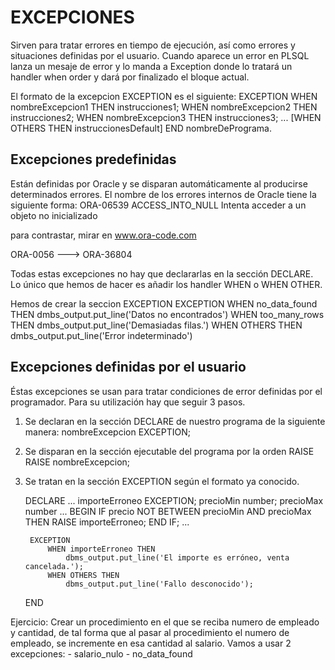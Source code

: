 EXCEPCIONES
===========
Sirven para tratar errores en tiempo de ejecución, así como errores y situaciones
definidas por el usuario. Cuando aparece un error en PLSQL lanza un mesaje de error
y lo manda a Exception donde lo tratará un handler when order y dará por finalizado
el bloque actual.

El formato de la excepcion EXCEPTION es el siguiente:
	EXCEPTION 
		WHEN nombreExcepcion1 THEN
			instrucciones1;
		WHEN nombreExcepcion2 THEN
			instrucciones2;
		WHEN nombreExcepcion3 THEN
			instrucciones3;
		...
		[WHEN OTHERS THEN
			instruccionesDefault]
	END nombreDePrograma.

Excepciones predefinidas
------------------------
Están definidas por Oracle y se disparan automáticamente al producirse determinados
errores. El nombre de los errores internos de Oracle tiene la siguiente forma:
	ORA-06539 ACCESS_INTO_NULL Intenta acceder a un objeto no inicializado

para contrastar, mirar en www.ora-code.com

ORA-0056 ---> ORA-36804

Todas estas excepciones no hay que declararlas en la sección DECLARE. Lo único
que hemos de hacer es añadir los handler WHEN o WHEN OTHER.

Hemos de crear la seccion EXCEPTION
	EXCEPTION
		WHEN no_data_found THEN
			dmbs_output.put_line('Datos no encontrados')
		WHEN too_many_rows THEN
			dmbs_output.put_line('Demasiadas filas.')
		WHEN OTHERS THEN
			dmbs_output.put_line('Error indeterminado')


Excepciones definidas por el usuario
------------------------------------
Éstas excepciones se usan para tratar condiciones de error definidas por el
programador. Para su utilización hay que seguir 3 pasos.

1. Se declaran en la sección DECLARE de nuestro programa de la siguiente manera:
	nombreExcepcion EXCEPTION;

2. Se disparan en la sección ejecutable del programa por la orden RAISE
	RAISE nombreExcepcion;

3. Se tratan en la sección EXCEPTION según el formato ya conocido.


	DECLARE
		...
		importeErroneo EXCEPTION;
		precioMin number;
		precioMax number
		...
	BEGIN
		IF precio NOT BETWEEN precioMin AND precioMax THEN
			RAISE importeErroneo;
		END IF;
		...

		EXCEPTION
			WHEN importeErroneo THEN
				dbms_output.put_line('El importe es erróneo, venta cancelada.');
			WHEN OTHERS THEN
				dbms_output.put_line('Fallo desconocido');
	END

Ejercicio:
Crear un procedimiento en el que se reciba numero de empleado y cantidad, de tal
forma que al pasar al procedimiento el numero de empleado, se incremente en esa 
cantidad al salario. Vamos a usar 2 excepciones:
	- salario_nulo
	- no_data_found
